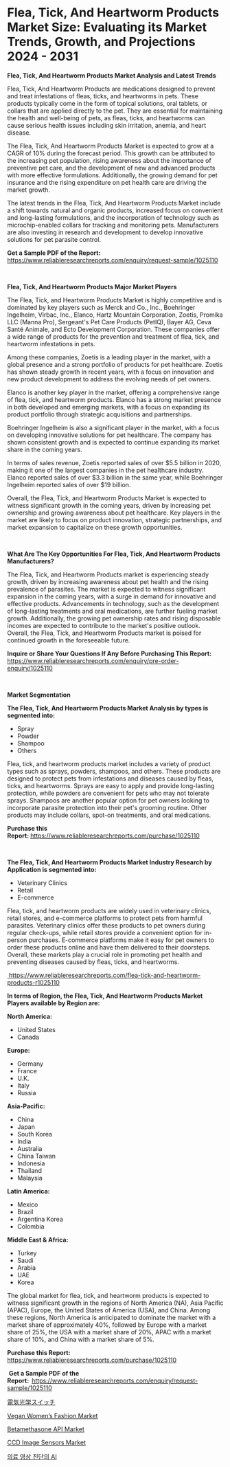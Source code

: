 <p><h1>Flea, Tick, And Heartworm Products Market Size: Evaluating its Market Trends, Growth, and Projections 2024 - 2031</h1></p><p><strong>Flea, Tick, And Heartworm Products Market Analysis and Latest Trends</strong></p>
<p><p>Flea, Tick, And Heartworm Products are medications designed to prevent and treat infestations of fleas, ticks, and heartworms in pets. These products typically come in the form of topical solutions, oral tablets, or collars that are applied directly to the pet. They are essential for maintaining the health and well-being of pets, as fleas, ticks, and heartworms can cause serious health issues including skin irritation, anemia, and heart disease.</p><p>The Flea, Tick, And Heartworm Products Market is expected to grow at a CAGR of 10% during the forecast period. This growth can be attributed to the increasing pet population, rising awareness about the importance of preventive pet care, and the development of new and advanced products with more effective formulations. Additionally, the growing demand for pet insurance and the rising expenditure on pet health care are driving the market growth.</p><p>The latest trends in the Flea, Tick, And Heartworm Products Market include a shift towards natural and organic products, increased focus on convenient and long-lasting formulations, and the incorporation of technology such as microchip-enabled collars for tracking and monitoring pets. Manufacturers are also investing in research and development to develop innovative solutions for pet parasite control.</p></p>
<p><strong>Get a Sample PDF of the Report:&nbsp;</strong> <a href="https://www.reliableresearchreports.com/enquiry/request-sample/1025110">https://www.reliableresearchreports.com/enquiry/request-sample/1025110</a></p>
<p>&nbsp;</p>
<p><strong>Flea, Tick, And Heartworm Products Major Market Players</strong></p>
<p><p>The Flea, Tick, and Heartworm Products Market is highly competitive and is dominated by key players such as Merck and Co., Inc., Boehringer Ingelheim, Virbac, Inc., Elanco, Hartz Mountain Corporation, Zoetis, Promika LLC (Manna Pro), Sergeant's Pet Care Products (PetIQ), Bayer AG, Ceva Santé Animale, and Ecto Development Corporation. These companies offer a wide range of products for the prevention and treatment of flea, tick, and heartworm infestations in pets.</p><p>Among these companies, Zoetis is a leading player in the market, with a global presence and a strong portfolio of products for pet healthcare. Zoetis has shown steady growth in recent years, with a focus on innovation and new product development to address the evolving needs of pet owners.</p><p>Elanco is another key player in the market, offering a comprehensive range of flea, tick, and heartworm products. Elanco has a strong market presence in both developed and emerging markets, with a focus on expanding its product portfolio through strategic acquisitions and partnerships.</p><p>Boehringer Ingelheim is also a significant player in the market, with a focus on developing innovative solutions for pet healthcare. The company has shown consistent growth and is expected to continue expanding its market share in the coming years.</p><p>In terms of sales revenue, Zoetis reported sales of over $5.5 billion in 2020, making it one of the largest companies in the pet healthcare industry. Elanco reported sales of over $3.3 billion in the same year, while Boehringer Ingelheim reported sales of over $19 billion.</p><p>Overall, the Flea, Tick, and Heartworm Products Market is expected to witness significant growth in the coming years, driven by increasing pet ownership and growing awareness about pet healthcare. Key players in the market are likely to focus on product innovation, strategic partnerships, and market expansion to capitalize on these growth opportunities.</p></p>
<p>&nbsp;</p>
<p><strong>What Are The Key Opportunities For Flea, Tick, And Heartworm Products Manufacturers?</strong></p>
<p><p>The Flea, Tick, and Heartworm Products market is experiencing steady growth, driven by increasing awareness about pet health and the rising prevalence of parasites. The market is expected to witness significant expansion in the coming years, with a surge in demand for innovative and effective products. Advancements in technology, such as the development of long-lasting treatments and oral medications, are further fueling market growth. Additionally, the growing pet ownership rates and rising disposable incomes are expected to contribute to the market's positive outlook. Overall, the Flea, Tick, and Heartworm Products market is poised for continued growth in the foreseeable future.</p></p>
<p><strong>Inquire or Share Your Questions If Any Before Purchasing This Report:</strong> <a href="https://www.reliableresearchreports.com/enquiry/pre-order-enquiry/1025110">https://www.reliableresearchreports.com/enquiry/pre-order-enquiry/1025110</a></p>
<p>&nbsp;</p>
<p><strong>Market Segmentation</strong></p>
<p><strong>The Flea, Tick, And Heartworm Products Market Analysis by types is segmented into:</strong></p>
<p><ul><li>Spray</li><li>Powder</li><li>Shampoo</li><li>Others</li></ul></p>
<p><p>Flea, tick, and heartworm products market includes a variety of product types such as sprays, powders, shampoos, and others. These products are designed to protect pets from infestations and diseases caused by fleas, ticks, and heartworms. Sprays are easy to apply and provide long-lasting protection, while powders are convenient for pets who may not tolerate sprays. Shampoos are another popular option for pet owners looking to incorporate parasite protection into their pet's grooming routine. Other products may include collars, spot-on treatments, and oral medications.</p></p>
<p><strong>Purchase this Report:&nbsp;</strong><a href="https://www.reliableresearchreports.com/purchase/1025110">https://www.reliableresearchreports.com/purchase/1025110</a></p>
<p>&nbsp;</p>
<p><strong>The Flea, Tick, And Heartworm Products Market Industry Research by Application is segmented into:</strong></p>
<p><ul><li>Veterinary Clinics</li><li>Retail</li><li>E-commerce</li></ul></p>
<p><p>Flea, tick, and heartworm products are widely used in veterinary clinics, retail stores, and e-commerce platforms to protect pets from harmful parasites. Veterinary clinics offer these products to pet owners during regular check-ups, while retail stores provide a convenient option for in-person purchases. E-commerce platforms make it easy for pet owners to order these products online and have them delivered to their doorsteps. Overall, these markets play a crucial role in promoting pet health and preventing diseases caused by fleas, ticks, and heartworms.</p></p>
<p><a href="https://www.reliableresearchreports.com/flea-tick-and-heartworm-products-r1025110">&nbsp;https://www.reliableresearchreports.com/flea-tick-and-heartworm-products-r1025110</a></p>
<p><strong>In terms of Region, the Flea, Tick, And Heartworm Products Market Players available by Region are:</strong></p>
<p>
    <p> <strong> North America: </strong>
        <ul>
            <li>United States</li>
            <li>Canada</li>
        </ul>
        </p> 
    <p> <strong> Europe: </strong>
        <ul>
            <li>Germany</li>
            <li>France</li>
            <li>U.K.</li>
            <li>Italy</li>
            <li>Russia</li>
        </ul>
        </p> 
    <p> <strong> Asia-Pacific: </strong>
        <ul>
            <li>China</li>
            <li>Japan</li>
            <li>South Korea</li>
            <li>India</li>
            <li>Australia</li>
            <li>China Taiwan</li>
            <li>Indonesia</li>
            <li>Thailand</li>
            <li>Malaysia</li>
        </ul>
        </p> 
    <p> <strong> Latin America: </strong>
        <ul>
            <li>Mexico</li>
            <li>Brazil</li>
            <li>Argentina Korea</li>
            <li>Colombia</li>
        </ul>
        </p> 
    <p> <strong> Middle East & Africa: </strong>
        <ul>
            <li>Turkey</li>
            <li>Saudi</li>
            <li>Arabia</li>
            <li>UAE</li>
            <li>Korea</li>
        </ul>
    </p>
    </p>
<p><p>The global market for flea, tick, and heartworm products is expected to witness significant growth in the regions of North America (NA), Asia Pacific (APAC), Europe, the United States of America (USA), and China. Among these regions, North America is anticipated to dominate the market with a market share of approximately 40%, followed by Europe with a market share of 25%, the USA with a market share of 20%, APAC with a market share of 10%, and China with a market share of 5%.</p></p>
<p><strong>Purchase this Report: </strong><a href="https://www.reliableresearchreports.com/purchase/1025110">https://www.reliableresearchreports.com/purchase/1025110</a></p>
<p>&nbsp;<strong>Get a Sample PDF of the Report:&nbsp;&nbsp;</strong><a href="https://www.reliableresearchreports.com/enquiry/request-sample/1025110">https://www.reliableresearchreports.com/enquiry/request-sample/1025110</a></p>
<p><strong></strong></p>
<p><p><a href="https://github.com/dzy793153605/Market-Research-Report-List-2/blob/main/860285889509.md">電気光学スイッチ</a></p><p><a href="https://github.com/Sarissaschmalingtr6fz2739/Market-Research-Report-List-2/blob/main/vegan-womens-fashion-market.md">Vegan Women’s Fashion Market</a></p><p><a href="https://github.com/jodemen/Market-Research-Report-List-2/blob/main/betamethasone-api-market.md">Betamethasone API Market</a></p><p><a href="https://issuu.com/reportprime-2/docs/ccd-image-sensors-market-size-2030.pptx">CCD Image Sensors Market</a></p><p><a href="https://github.com/oajzkywllm460/Market-Research-Report-List-2/blob/main/855821181977.md">의료 영상 진단의 AI</a></p></p>